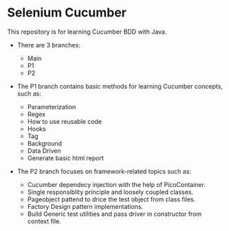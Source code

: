 # Selenium Cucumber
This repository is for learning Cucumber BDD with Java.

- There are 3 branches:
    - Main
    - P1
    - P2

- The P1 branch contains basic methods for learning Cucumber concepts, such as:
    - Parameterization
    - Regex
    - How to use reusable code
    - Hooks
    - Tag
    - Background
    - Data Driven
    - Generate basic html report

- The P2 branch focuses on framework-related topics such as:
    - Cucumber dependecy injection with the help of PicoContainer.
    - Single responsiblity principle and loosely coupled classes.
    - Pageobject pattend to drice the test object from class files.
    - Factory Design pattern implementations.
    - Build Generic test utilities and pass driver in constructor from context file.


